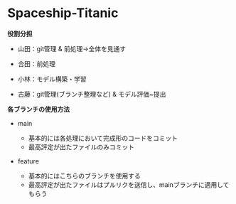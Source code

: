 # Spaceship-Titanic

**役割分担**

- 山田：git管理 & 前処理→全体を見通す

- 合田：前処理

- 小林：モデル構築・学習

- 古藤：git管理(ブランチ整理など) & モデル評価~提出

**各ブランチの使用方法**

- main
  - 基本的には各処理において完成形のコードをコミット
  - 最高評定が出たファイルのみコミット

- feature
  - 基本的にはこちらのブランチを使用する
  - 最高評定が出たファイルはプルリクを送信し、mainブランチに適用してもらう
